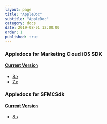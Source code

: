 ```yaml
---
layout: page
title: "AppleDoc"
subtitle: "AppleDoc"
category: docs
date: 2019-08-01 12:00:00
order: 1
published: true
---
```


### Appledocs for Marketing Cloud iOS SDK

#### [Current Version]({{site.baseurl}}/appledocs/MarketingCloudSdk/{{site.currentMajorMinor}}/index.html)

* [8.x]({{site.baseurl}}/appledocs/MarketingCloudSdk/8.0/index.html)
* [7.x]({{site.baseurl}}/appledocs/MarketingCloudSdk/7.6/index.html)

### Appledocs for SFMCSdk

#### [Current Version]({{site.baseurl}}/appledocs/SFMCSdk/{{site.currentMajorMinor}}/index.html)

* [8.x]({{site.baseurl}}/appledocs/SFMCSdk/8.0/index.html)
